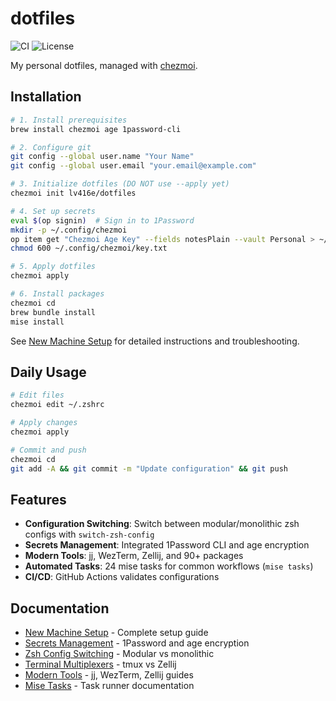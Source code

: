 # dotfiles

![CI](https://github.com/lv416e/dotfiles/workflows/Dotfiles%20CI/badge.svg)
![License](https://img.shields.io/github/license/lv416e/dotfiles)

My personal dotfiles, managed with [chezmoi](https://www.chezmoi.io/).

## Installation

```sh
# 1. Install prerequisites
brew install chezmoi age 1password-cli

# 2. Configure git
git config --global user.name "Your Name"
git config --global user.email "your.email@example.com"

# 3. Initialize dotfiles (DO NOT use --apply yet)
chezmoi init lv416e/dotfiles

# 4. Set up secrets
eval $(op signin)  # Sign in to 1Password
mkdir -p ~/.config/chezmoi
op item get "Chezmoi Age Key" --fields notesPlain --vault Personal > ~/.config/chezmoi/key.txt
chmod 600 ~/.config/chezmoi/key.txt

# 5. Apply dotfiles
chezmoi apply

# 6. Install packages
chezmoi cd
brew bundle install
mise install
```

See [New Machine Setup](docs/NEW_MACHINE_SETUP.md) for detailed instructions and troubleshooting.

## Daily Usage

```sh
# Edit files
chezmoi edit ~/.zshrc

# Apply changes
chezmoi apply

# Commit and push
chezmoi cd
git add -A && git commit -m "Update configuration" && git push
```

## Features

- **Configuration Switching**: Switch between modular/monolithic zsh configs with `switch-zsh-config`
- **Secrets Management**: Integrated 1Password CLI and age encryption
- **Modern Tools**: jj, WezTerm, Zellij, and 90+ packages
- **Automated Tasks**: 24 mise tasks for common workflows (`mise tasks`)
- **CI/CD**: GitHub Actions validates configurations

## Documentation

- [New Machine Setup](docs/NEW_MACHINE_SETUP.md) - Complete setup guide
- [Secrets Management](docs/SECRETS_MANAGEMENT.md) - 1Password and age encryption
- [Zsh Config Switching](docs/ZSH_CONFIG_SWITCHING.md) - Modular vs monolithic
- [Terminal Multiplexers](docs/TERMINAL_MULTIPLEXERS.md) - tmux vs Zellij
- [Modern Tools](docs/NEW_TOOLS.md) - jj, WezTerm, Zellij guides
- [Mise Tasks](docs/MISE_TASKS.md) - Task runner documentation
